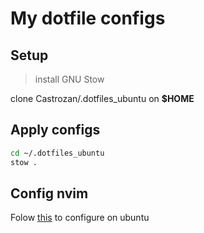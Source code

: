 # My dotfile configs

## Setup

> install GNU Stow

clone Castrozan/.dotfiles_ubuntu on **$HOME**

## Apply configs

```bash
cd ~/.dotfiles_ubuntu
stow .
```
## Config nvim

Folow [this](https://stackoverflow.com/questions/77530952/how-to-fix-the-version-issue-between-neovim-and-lazyvim-on-ubuntu-20-or-22-versi) to configure on ubuntu
